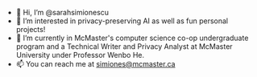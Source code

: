 - 👋 Hi, I’m @sarahsimionescu
- 👀 I’m interested in privacy-preserving AI as well as fun personal projects!
- 🌱 I’m currently in McMaster's computer science co-op undergraduate program and a Technical Writer and Privacy Analyst at McMaster University under Professor Wenbo He.
- 📫 You can reach me at simiones@mcmaster.ca

<!---
sarahsimionescu/sarahsimionescu is a ✨ special ✨ repository because its `README.md` (this file) appears on your GitHub profile.
You can click the Preview link to take a look at your changes.
--->
